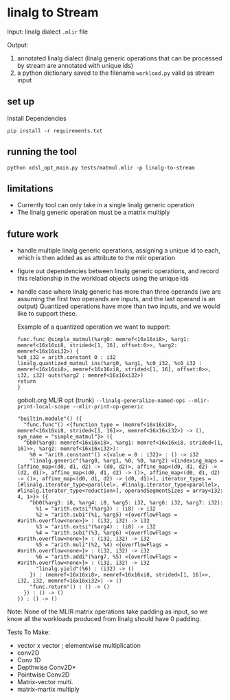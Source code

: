 # linalg to Stream

Input: linalg dialect `.mlir` file

Output:

1) annotated linalg dialect (linalg generic operations that can be processed by stream are annotated with unique ids)
2) a python dictionary saved to the filename `workload.py` valid as stream input

## set up

Install Dependencies

```
pip install -r requirements.txt
```

## running the tool

```
python xdsl_opt_main.py tests/matmul.mlir -p linalg-to-stream
```

## limitations

- Currently tool can only take in a single linalg generic operation
- The linalg generic operation must be a matrix multiply

## future work

- handle multiple linalg generic operations, assigning a unique id to each, which is then added as as attribute to the mlir operation

- figure out dependencies between linalg generic operations, and record this relationship in the workload objects using the unique ids

- handle case where linalg generic has more than three operands (we are assuming the first two operands are inputs, and the last operand is an output) Quantized operations have more than two inputs, and we would like to support these.

  Example of a quantized operation we want to support:

  ```
  func.func @simple_matmul(%arg0: memref<16x16xi8>, %arg1: memref<16x16xi8, strided<[1, 16], offset:0>>, %arg2: memref<16x16xi32>) {
  %c0_i32 = arith.constant 0 : i32
  linalg.quantized_matmul ins(%arg0, %arg1, %c0_i32, %c0_i32 : memref<16x16xi8>, memref<16x16xi8, strided<[1, 16], offset:0>>, i32, i32) outs(%arg2 : memref<16x16xi32>)
  return
  }
  ```

  gobolt.org MLIR opt (trunk) `--linalg-generalize-named-ops --mlir-print-local-scope --mlir-print-op-generic`

  ```
  "builtin.module"() ({
    "func.func"() <{function_type = (memref<16x16xi8>, memref<16x16xi8, strided<[1, 16]>>, memref<16x16xi32>) -> (), sym_name = "simple_matmul"}> ({
    ^bb0(%arg0: memref<16x16xi8>, %arg1: memref<16x16xi8, strided<[1, 16]>>, %arg2: memref<16x16xi32>):
      %0 = "arith.constant"() <{value = 0 : i32}> : () -> i32
      "linalg.generic"(%arg0, %arg1, %0, %0, %arg2) <{indexing_maps = [affine_map<(d0, d1, d2) -> (d0, d2)>, affine_map<(d0, d1, d2) -> (d2, d1)>, affine_map<(d0, d1, d2) -> ()>, affine_map<(d0, d1, d2) -> ()>, affine_map<(d0, d1, d2) -> (d0, d1)>], iterator_types = [#linalg.iterator_type<parallel>, #linalg.iterator_type<parallel>, #linalg.iterator_type<reduction>], operandSegmentSizes = array<i32: 4, 1>}> ({
      ^bb0(%arg3: i8, %arg4: i8, %arg5: i32, %arg6: i32, %arg7: i32):
        %1 = "arith.extsi"(%arg3) : (i8) -> i32
        %2 = "arith.subi"(%1, %arg5) <{overflowFlags = #arith.overflow<none>}> : (i32, i32) -> i32
        %3 = "arith.extsi"(%arg4) : (i8) -> i32
        %4 = "arith.subi"(%3, %arg6) <{overflowFlags = #arith.overflow<none>}> : (i32, i32) -> i32
        %5 = "arith.muli"(%2, %4) <{overflowFlags = #arith.overflow<none>}> : (i32, i32) -> i32
        %6 = "arith.addi"(%arg7, %5) <{overflowFlags = #arith.overflow<none>}> : (i32, i32) -> i32
        "linalg.yield"(%6) : (i32) -> ()
      }) : (memref<16x16xi8>, memref<16x16xi8, strided<[1, 16]>>, i32, i32, memref<16x16xi32>) -> ()
      "func.return"() : () -> ()
    }) : () -> ()
  }) : () -> ()
  ```

Note: None of the MLIR matrix operations take padding as input, so we know all the workloads produced from linalg should have 0 padding.

Tests To Make:

- vector x vector ; elementwise multiplication
- conv2D
- Conv 1D
- Depthwise Conv2D*
- Pointwise Conv2D
- Matrix-vector multi.
- matrix-martix multiply

